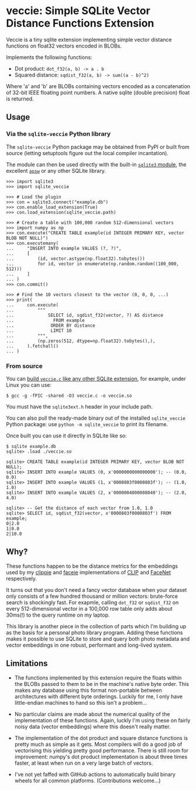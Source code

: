 veccie: Simple SQLite Vector Distance Functions Extension
=========================================================

Veccie is a tiny sqlite extension implementing simple vector distance functions
on float32 vectors encoded in BLOBs.

Implements the following functions:

* Dot product: `dot_f32(a, b) -> a . b`
* Squared distance: `sqdist_f32(a, b) -> sum((a - b)^2)`

Where 'a' and 'b' are BLOBs containing vectors encoded as a concatenation of
32-bit IEEE floating point numbers. A native sqlite (double precision) float is
returned.


Usage
-----

### Via the `sqlite-veccie` Python library 

The `sqlite-veccie` Python package may be obtained from PyPI or built from
source (letting setuptools figure out the local compiler incantation).

The module can then be used directly with the built-in [`sqlite3`
module](https://docs.python.org/3/library/sqlite3.html), the excellent
[`apsw`](https://rogerbinns.github.io/apsw) or any other SQLite library.

    >>> import sqlite3
    >>> import sqlite_veccie
    
    >>> # Load the plugin
    >>> con = sqlite3.connect("example.db")
    >>> con.enable_load_extension(True)
    >>> con.load_extension(sqlite_veccie.path)
    
    >>> # Create a table with 100,000 random 512-dimensional vectors
    >>> import numpy as np
    >>> con.execute("CREATE TABLE example(id INTEGER PRIMARY KEY, vector BLOB NOT NULL)")
    >>> con.executemany(
    ...     "INSERT INTO example VALUES (?, ?)",
    ...     [
    ...         (id, vector.astype(np.float32).tobytes())
    ...         for id, vector in enumerate(np.random.random((100_000, 512)))
    ...     ]
    ... )
    >>> con.commit()
    
    >>> # Find the 10 vectors closest to the vector (0, 0, 0, ...)
    >>> print(
    ...     con.execute(
    ...         """
    ...             SELECT id, sqdist_f32(vector, ?) AS distance
    ...               FROM example
    ...              ORDER BY distance
    ...              LIMIT 10
    ...         """,
    ...         (np.zeros(512, dtype=np.float32).tobytes(),),
    ...     ).fetchall()
    ... )


### From source

You can [build `veccie.c` like any other SQLite
extension](https://www.sqlite.org/loadext.html#compiling_a_loadable_extension),
for example, under Linux you can use:

    $ gcc -g -fPIC -shared -O3 veccie.c -o veccie.so

You must have the `sqlite3ext.h` header in your include path.

You can also pull the ready-made binary out of the installed ``sqlite_veccie``
Python package: use `python -m sqlite_veccie` to print its filename.

Once built you can use it directly in SQLite like so:

    $ sqlite example.db
    sqlite> .load ./veccie.so
    
    sqlite> CREATE TABLE example(id INTEGER PRIMARY KEY, vector BLOB NOT NULL);
    sqlite> INSERT INTO example VALUES (0, x'0000000000000000'); -- (0.0, 0.0)
    sqlite> INSERT INTO example VALUES (1, x'0000803f0000803f'); -- (1.0, 1.0)
    sqlite> INSERT INTO example VALUES (2, x'0000004000008040'); -- (2.0, 4.0)
    
    sqlite> -- Get the distance of each vector from 1.0, 1.0
    sqlite> SELECT id, sqdist_f32(vector, x'0000803f0000803f') FROM example; 
    0|2.0
    1|0.0
    2|10.0


Why?
----

These functions happen to be the distance metrics for the embeddings used by my
[clippie](https://github.com/mossblaser/clippie/) and
[faceie](https://github.com/mossblaser/faceie) implementations of
[CLIP](https://openai.com/research/clip) and
[FaceNet](https://github.com/timesler/facenet-pytorch) respectively.

It turns out that you don't need a fancy vector database when your dataset only
consists of a few hundred thousand or million vectors: brute-force search is
shockingly fast. For exapmle, calling `dot_f32` or `sqdist_f32` on every
512-dimensional vector in a 100,000 row table only adds about 30ms(!) to the
query runtime on my laptop.

This library is another piece in the collection of parts which I'm building up
as the basis for a personal photo library program. Adding these functions makes
it possible to use SQLite to store and query both photo metadata and vector
embeddings in one robust, performant and long-lived system.


Limitations
-----------

* The functions implemented by this extension require the floats within the BLOBs
  passed to them to be in the machine's native byte order. This makes any
  database using this format non-portable between architectures with different
  byte orderings. Luckily for me, I only have little-endian machines to hand so
  this isn't a problem...

* No particular claims are made about the numerical quality of the implementation
  of these functions. Again, luckly I'm using these on fairly noisy data
  (vector embeddings) where this doesn't really matter.

* The implementation of the dot product and square distance functions is pretty
  much as simple as it gets. Most compilers will do a good job of vectorising
  this yielding pretty good performance. There is still room for improvement:
  numpy's dot product implementation is about three times faster, at least when
  run on a very large batch of vectors.

* I've not yet faffed with GitHub actions to automatically build binary wheels
  for all common platforms. (Contributions welcome...)
